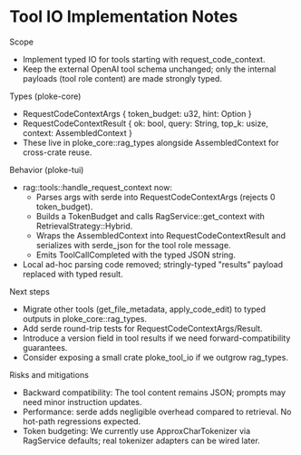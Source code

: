 # Tool IO Implementation Notes

Scope
- Implement typed IO for tools starting with request_code_context.
- Keep the external OpenAI tool schema unchanged; only the internal payloads (tool role content) are made strongly typed.

Types (ploke-core)
- RequestCodeContextArgs { token_budget: u32, hint: Option<String> }
- RequestCodeContextResult { ok: bool, query: String, top_k: usize, context: AssembledContext }
- These live in ploke_core::rag_types alongside AssembledContext for cross-crate reuse.

Behavior (ploke-tui)
- rag::tools::handle_request_context now:
  - Parses args with serde into RequestCodeContextArgs (rejects 0 token_budget).
  - Builds a TokenBudget and calls RagService::get_context with RetrievalStrategy::Hybrid.
  - Wraps the AssembledContext into RequestCodeContextResult and serializes with serde_json for the tool role message.
  - Emits ToolCallCompleted with the typed JSON string.
- Local ad-hoc parsing code removed; stringly-typed "results" payload replaced with typed result.

Next steps
- Migrate other tools (get_file_metadata, apply_code_edit) to typed outputs in ploke_core::rag_types.
- Add serde round-trip tests for RequestCodeContextArgs/Result.
- Introduce a version field in tool results if we need forward-compatibility guarantees.
- Consider exposing a small crate ploke_tool_io if we outgrow rag_types.

Risks and mitigations
- Backward compatibility: The tool content remains JSON; prompts may need minor instruction updates.
- Performance: serde adds negligible overhead compared to retrieval. No hot-path regressions expected.
- Token budgeting: We currently use ApproxCharTokenizer via RagService defaults; real tokenizer adapters can be wired later.
